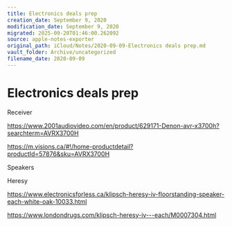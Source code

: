 ```yaml
---
title: Electronics deals prep
creation_date: September 9, 2020
modification_date: September 9, 2020
migrated: 2025-09-20T01:46:00.262092
source: apple-notes-exporter
original_path: iCloud/Notes/2020-09-09-Electronics deals prep.md
vault_folder: Archive/uncategorized
filename_date: 2020-09-09
---
```



# Electronics deals prep

Receiver

https://www.2001audiovideo.com/en/product/629171-Denon-avr-x3700h?searchterm=AVRX3700H

https://m.visions.ca/#!/home-productdetail?productId=57876&sku=AVRX3700H

Speakers

Heresy 

https://www.electronicsforless.ca/klipsch-heresy-iv-floorstanding-speaker-each-white-oak-10033.html

https://www.londondrugs.com/klipsch-heresy-iv---each/M0007304.html

